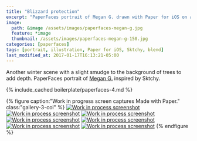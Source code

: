 ```yaml
---
title: "Blizzard protection"
excerpt: "PaperFaces portrait of Megan G. drawn with Paper for iOS on an iPad."
image: 
  path: &image /assets/images/paperfaces-megan-g.jpg 
  feature: *image
  thumbnail: /assets/images/paperfaces-megan-g-150.jpg
categories: [paperfaces]
tags: [portrait, illustration, Paper for iOS, Sktchy, blend]
last_modified_at: 2017-01-17T16:13:21-05:00
---
```


Another winter scene with a slight smudge to the background of trees to add depth. PaperFaces portrait of [Megan G.](https://sktchy.com/ZRLqgC) inspired by Sktchy.

{% include_cached boilerplate/paperfaces-4.md %}

{% figure caption:"Work in progress screen captures Made with Paper." class:"gallery-3-col" %}
[![Work in process screenshot](/assets/images/paperfaces-megan-g-process-1-600.jpg)](/assets/images/paperfaces-megan-g-process-1-lg.jpg)
[![Work in process screenshot](/assets/images/paperfaces-megan-g-process-2-600.jpg)](/assets/images/paperfaces-megan-g-process-2-lg.jpg)
[![Work in process screenshot](/assets/images/paperfaces-megan-g-process-3-600.jpg)](/assets/images/paperfaces-megan-g-process-3-lg.jpg)
[![Work in process screenshot](/assets/images/paperfaces-megan-g-process-4-600.jpg)](/assets/images/paperfaces-megan-g-process-4-lg.jpg)
[![Work in process screenshot](/assets/images/paperfaces-megan-g-process-5-600.jpg)](/assets/images/paperfaces-megan-g-process-5-lg.jpg)
[![Work in process screenshot](/assets/images/paperfaces-megan-g-process-6-600.jpg)](/assets/images/paperfaces-megan-g-process-6-lg.jpg)
[![Work in process screenshot](/assets/images/paperfaces-megan-g-process-7-600.jpg)](/assets/images/paperfaces-megan-g-process-7-lg.jpg)
{% endfigure %}
